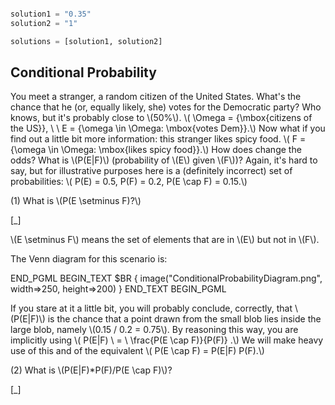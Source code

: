 ```python

solution1 = "0.35"
solution2 = "1"

solutions = [solution1, solution2]
```
## Conditional Probability ##

You meet a stranger, a random citizen of the United States. What's the chance that he (or, equally likely, she) votes for the Democratic party? Who knows, but it's probably close to \\\(50%\\\). \\\( \Omega = \{\mbox{citizens of the US}\}, \ \ E = \{\omega \in \Omega: \mbox{votes Dem}\}.\\\) Now what if you find out a little bit more information: this stranger likes spicy food. \\\( F = \{\omega \in \Omega: \mbox{likes spicy food}\}.\\\) How does change the odds? What is \\\(P(E|F)\\\) (probability of \\\(E\\\) given \\\(F\\\))? Again, it's hard to say, but for illustrative purposes here is a (definitely incorrect) set of probabilities: \\\( P(E) = 0.5, P(F) = 0.2, P(E \cap F) = 0.15.\\\)

(1) What is \\\(P(E \setminus F)?\\\)

[_]

\\\(E \setminus F\\\) means the set of elements that are in \\\(E\\\) but not in \\\(F\\\).

The Venn diagram for this scenario is:

END_PGML
BEGIN_TEXT
$BR \{ image("ConditionalProbabilityDiagram.png", width=>250, height=>200) \}
END_TEXT
BEGIN_PGML

If you stare at it a little bit, you will probably conclude, correctly, that \\\(P(E|F)\\\) is the chance that a point drawn from the small blob lies inside the large blob, namely \\\(0.15 / 0.2 = 0.75\\\). By reasoning this way, you are implicitly using \\\( P(E|F) \ = \ \frac{P(E \cap F)}{P(F)} .\\\) We will make heavy use of this and of the equivalent \\\( P(E \cap F) = P(E|F) P(F).\\\)

(2) What is \\\(P(E|F)*P(F)/P(E \cap F)\\\)?  

[_]
